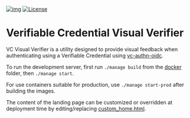 [![img](https://img.shields.io/badge/Lifecycle-Experimental-339999)](https://github.com/bcgov/repomountie/blob/master/doc/lifecycle-badges.md)
[![License](https://img.shields.io/badge/License-Apache%202.0-blue.svg)](LICENSE)

# Verifiable Credential Visual Verifier

VC Visual Verifier is a utility designed to provide visual feedback when authenticating using a Verifiable Credential using [vc-authn-oidc](https://github.com/bcgov/vc-authn-oidc).

To run the development server, first run `./manage build` from the [docker](./docker) folder, then `./manage start`.

For use containers suitable for production, use `./manage start-prod` after building the images.

The content of the landing page can be customized or overridden at deployment time by editing/replacing [custom_home.html](./src/static/custom_home.html).
